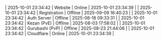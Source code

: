 | 2025-10-01 23:34:42 | Website | Online | 2025-10-01 23:34:39 |
| 2025-10-01 23:34:42 | Registration | Offline | 2025-09-09 16:40:23 |
| 2025-10-01 23:34:42 | Auth Server | Offline | 2025-08-18 09:33:31 |
| 2025-10-01 23:34:42 | Kezan (PvE) | Offline | 2025-08-03 17:58:02 |
| 2025-10-01 23:34:42 | Gurubashi (PvP) | Offline | 2025-08-23 21:44:06 |
| 2025-10-01 23:34:42 | Cloudflare | Online | 2025-10-01 23:34:39 |

